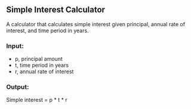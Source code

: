 ## Simple Interest Calculator

A calculator that calculates simple interest given principal, annual rate of interest, and time period in years.

### Input:

- p, principal amount
- t, time period in years
- r, annual rate of interest

### Output:

Simple interest = p * t * r
